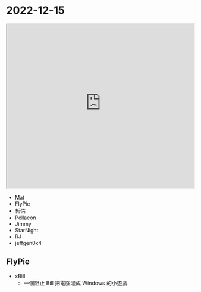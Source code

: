# 2022-12-15

<iframe src="https://photos.hackingthursday.org/2022/2022-12-15" width="100%" height="440px"></iframe>

- Mat
- FlyPie
- 哲佑
- Pellaeon
- Jimmy
- StarNight
- RJ
- jeffgen0x4

## FlyPie

- xBill
  - 一個阻止 Bill 把電腦灌成 Windows 的小遊戲
